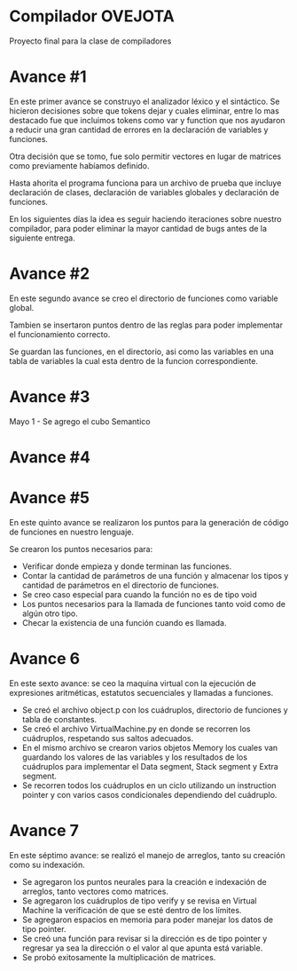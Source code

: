 # Compilador OVEJOTA
Proyecto final para la clase de compiladores

# Avance #1

En este primer avance se construyo el analizador léxico y el sintáctico. Se hicieron decisiones sobre que tokens dejar y cuales eliminar, entre lo mas destacado fue que incluimos tokens como var y function que nos ayudaron a reducir una gran cantidad de errores en la declaración de variables y funciones.

Otra decisión que se tomo, fue solo permitir vectores en lugar de matrices como previamente habíamos definido.

Hasta ahorita el programa funciona para un archivo de prueba que incluye declaración de clases, declaración de variables globales y declaración de funciones.

En los siguientes días la idea es seguir haciendo iteraciones sobre nuestro compilador, para poder eliminar la mayor cantidad de bugs antes de la siguiente entrega.

# Avance #2 

En este segundo avance se creo el directorio de funciones como variable global. 

Tambien se insertaron puntos dentro de las reglas para poder implementar el funcionamiento correcto. 

Se guardan las funciones, en el directorio, asi como las variables en una tabla de variables la cual esta dentro de la funcion correspondiente. 


# Avance #3

Mayo 1 - Se agrego el cubo Semantico


# Avance #4

# Avance #5

En este quinto avance se realizaron los puntos para la generación de código de funciones en nuestro lenguaje. 

Se crearon los puntos necesarios para:

-	Verificar donde empieza y donde terminan las funciones.
-	Contar la cantidad de parámetros de una función y almacenar los tipos y cantidad de parámetros en el directorio de funciones. 
-	Se creo caso especial para cuando la función no es de tipo void
-	Los puntos necesarios para la llamada de funciones tanto void como de algún otro tipo.
-	Checar la existencia de una función cuando es llamada.

# Avance 6

En este sexto avance: se ceo la maquina virtual con la ejecución de expresiones aritméticas, estatutos secuenciales y llamadas a funciones. 

- Se creó el archivo object.p con los cuádruplos, directorio de funciones y tabla de constantes. 
- Se creó el archivo VirtualMachine.py en donde se recorren los cuádruplos, respetando sus saltos adecuados.
- En el mismo archivo se crearon varios objetos Memory los cuales van guardando los valores de las variables y los resultados de los cuádruplos para implementar el Data segment, Stack segment y Extra segment. 
- Se recorren todos los cuádruplos en un ciclo utilizando un instruction pointer y con varios casos condicionales dependiendo del cuádruplo. 

# Avance 7

En este séptimo avance: se realizó el manejo de arreglos, tanto su creación como su indexación. 
- Se agregaron los puntos neurales para la creación e indexación de arreglos, tanto vectores como matrices. 
- Se agregaron los cuádruplos de tipo verify y se revisa en Virtual Machine la verificación de que se esté dentro de los límites. 
- Se agregaron espacios en memoria para poder manejar los datos de tipo pointer.
- Se creó una función para revisar si la dirección es de tipo pointer y regresar ya sea la dirección o el valor al que apunta está variable. 
- Se probó exitosamente la multiplicación de matrices. 